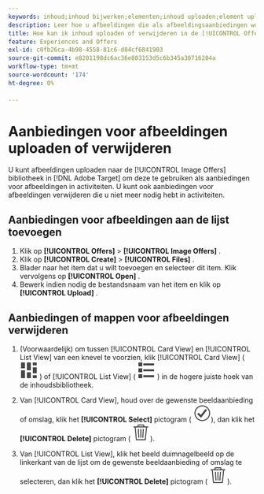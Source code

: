 ```yaml
---
keywords: inhoud;inhoud bijwerken;elementen;inhoud uploaden;element uploaden;inhoud verwijderen
description: Leer hoe u afbeeldingen die als afbeeldingsaanbiedingen worden gebruikt, kunt uploaden of verwijderen.
title: Hoe kan ik inhoud uploaden of verwijderen in de [!UICONTROL Offers] -bibliotheek?
feature: Experiences and Offers
exl-id: c0fb26ca-4b98-4558-81c6-d84cf6841903
source-git-commit: e8201198dc6ac36e803153d5c6b345a30716204a
workflow-type: tm+mt
source-wordcount: '174'
ht-degree: 0%

---
```


# Aanbiedingen voor afbeeldingen uploaden of verwijderen

U kunt afbeeldingen uploaden naar de [!UICONTROL Image Offers] bibliotheek in [!DNL Adobe Target] om deze te gebruiken als aanbiedingen voor afbeeldingen in activiteiten. U kunt ook aanbiedingen voor afbeeldingen verwijderen die u niet meer nodig hebt in activiteiten.

## Aanbiedingen voor afbeeldingen aan de lijst toevoegen

1. Klik op **[!UICONTROL Offers]** > **[!UICONTROL Image Offers]** .
1. Klik op **[!UICONTROL Create]** > **[!UICONTROL Files]** .
1. Blader naar het item dat u wilt toevoegen en selecteer dit item. Klik vervolgens op **[!UICONTROL Open]** .
1. Bewerk indien nodig de bestandsnaam van het item en klik op **[!UICONTROL Upload]** .

## Aanbiedingen of mappen voor afbeeldingen verwijderen

1. (Voorwaardelijk) om tussen [!UICONTROL Card View] en [!UICONTROL List View] van een knevel te voorzien, klik [!UICONTROL Card View] ( ![ pictogram van de de meningsmening van de Kaart ](/help/main/assets/icons/ViewCard.svg) ) of [!UICONTROL List View] ( ![ pictogram van de de meningsmening van de Lijst ](/help/main/assets/icons/ViewList.svg) ) in de hogere juiste hoek van de inhoudsbibliotheek.

1. Van [!UICONTROL Card View], houd over de gewenste beeldaanbieding of omslag, klik het **[!UICONTROL Select]** pictogram ( ![ Uitgezochte pictogram ](/help/main/assets/icons/CheckmarkCircleOutline.svg)), dan klik het **[!UICONTROL Delete]** pictogram ( ![ pictogram van de Schrapping ](/help/main/assets/icons/DeleteOutline.svg)).

1. Van [!UICONTROL List View], klik het beeld duimnagelbeeld op de linkerkant van de lijst om de gewenste beeldaanbieding of omslag te selecteren, dan klik het **[!UICONTROL Delete]** pictogram ( ![ pictogram van de Schrapping ](/help/main/assets/icons/DeleteOutline.svg)).
